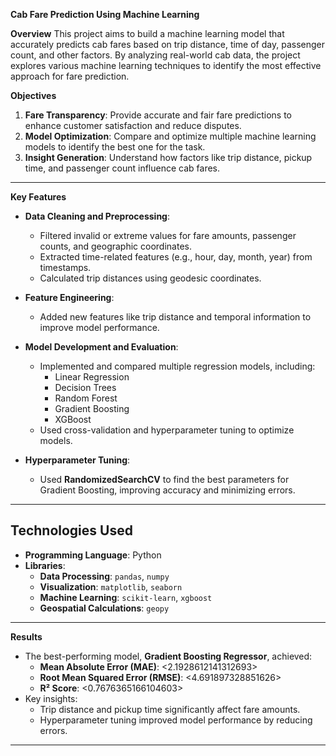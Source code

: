 
**Cab Fare Prediction Using Machine Learning**

**Overview**
This project aims to build a machine learning model that accurately predicts cab fares based on trip distance, time of day, passenger count, and other factors. By analyzing real-world cab data, the project explores various machine learning techniques to identify the most effective approach for fare prediction.

**Objectives**
1. **Fare Transparency**: Provide accurate and fair fare predictions to enhance customer satisfaction and reduce disputes.
2. **Model Optimization**: Compare and optimize multiple machine learning models to identify the best one for the task.
3. **Insight Generation**: Understand how factors like trip distance, pickup time, and passenger count influence cab fares.

---

**Key Features**
- **Data Cleaning and Preprocessing**: 
  - Filtered invalid or extreme values for fare amounts, passenger counts, and geographic coordinates.
  - Extracted time-related features (e.g., hour, day, month, year) from timestamps.
  - Calculated trip distances using geodesic coordinates.

- **Feature Engineering**:
  - Added new features like trip distance and temporal information to improve model performance.

- **Model Development and Evaluation**:
  - Implemented and compared multiple regression models, including:
    - Linear Regression
    - Decision Trees
    - Random Forest
    - Gradient Boosting
    - XGBoost
  - Used cross-validation and hyperparameter tuning to optimize models.

- **Hyperparameter Tuning**:
  - Used **RandomizedSearchCV** to find the best parameters for Gradient Boosting, improving accuracy and minimizing errors.

---

## **Technologies Used**
- **Programming Language**: Python
- **Libraries**:
  - **Data Processing**: `pandas`, `numpy`
  - **Visualization**: `matplotlib`, `seaborn`
  - **Machine Learning**: `scikit-learn`, `xgboost`
  - **Geospatial Calculations**: `geopy`

---
**Results**
- The best-performing model, **Gradient Boosting Regressor**, achieved:
  - **Mean Absolute Error (MAE)**: <2.1928612141312693>
  - **Root Mean Squared Error (RMSE)**: <4.691897328851626>
  - **R² Score**: <0.7676365166104603>
- Key insights:
  - Trip distance and pickup time significantly affect fare amounts.
  - Hyperparameter tuning improved model performance by reducing errors.

---

